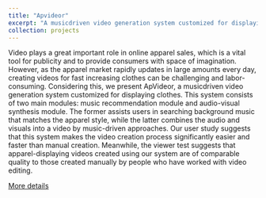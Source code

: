 ```yaml
---
title: "Apvideor"
excerpt: "A musicdriven video generation system customized for displaying clothes.<br/><img src='/images/500x300-apvideor.jpg'>"
collection: projects
---
```


Video plays a great important role in online apparel sales, which is a vital tool for publicity and to provide consumers with space of imagination. However, as the apparel market rapidly updates in large amounts every day, creating videos for fast increasing clothes can be challenging and labor-consuming. Considering this, we present ApVideor, a musicdriven video generation system customized for displaying clothes. This system consists of two main modules: music recommendation module and audio-visual synthesis module. The former assists users in searching background music that matches the apparel style, while the latter combines the audio and visuals into a video by music-driven approaches. Our user study suggests that this system makes the video creation process significantly easier and faster than manual creation. Meanwhile, the viewer test suggests that apparel-displaying videos created using our system are of comparable quality to those created manually by people who have worked with video editing.

[More details](https://github.com/deryy/Apvideor)

